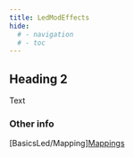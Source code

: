 ```yaml
---
title: LedModEffects
hide:
  # - navigation
  # - toc
---
```


## Heading 2

Text

### Other info

[BasicsLed/Mapping][Mappings](BasicsLed/Mapping.md)


